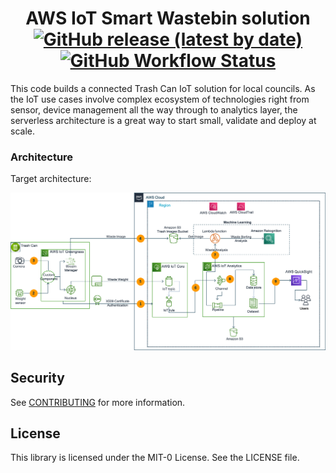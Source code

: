 <h1 align="center">
AWS IoT Smart Wastebin solution
<br>
   <a href="https://github.com/aws-samples/aws-iot-smart-wastebin-solution/releases"><img alt="GitHub release (latest by date)" src="https://img.shields.io/github/v/release/aws-samples/aws-iot-smart-wastebin-solution?display_name=tag"></a>
   <a href="https://github.com/aws-samples/aws-iot-smart-wastebin-solution/actions"><img alt="GitHub Workflow Status" src="https://github.com/aws-samples/aws-iot-smart-wastebin-solution/workflows/Unit%20Tests/badge.svg"></a>
</h1>

This code builds a connected Trash Can IoT solution for local councils.
As the IoT use cases involve complex ecosystem of technologies right from sensor, device management
all the way through to analytics layer, the serverless architecture is a great way to start small, validate and
deploy at scale.

### Architecture

Target architecture:

<p align="center">
  <img src="docs/smart-wastebin-iot-architecture.png" alt="AWS Architecture Diagram" />
</p>

## Security

See [CONTRIBUTING](CONTRIBUTING.md#security-issue-notifications) for more information.

## License

This library is licensed under the MIT-0 License. See the LICENSE file.
